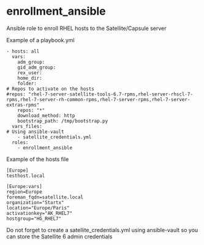 # enrollment_ansible
Ansible role to enroll RHEL hosts to the Satellite/Capsule server


Example of a playbook.yml


```
- hosts: all
  vars:
    adm_group: 
    gid_adm_group: 
    rex_user: 
    home_dir: 
    folder:
# Repos to activate on the hosts
#repos: "rhel-7-server-satellite-tools-6.7-rpms,rhel-server-rhscl-7-rpms,rhel-7-server-rh-common-rpms,rhel-7-server-rpms,rhel-7-server-extras-rpms"
    repos: "*"
    download_method: http
    bootstrap_path: /tmp/bootstrap.py
  vars_files:
# Using ansible-vault
    - satellite_credentials.yml
  roles:
    - enrollment_ansible
```


Example of the hosts file

```
[Europe]
testhost.local

[Europe:vars]
region=Europe
foreman_fqdn=satellite.local
organization="Startx"
location="Europe/Paris"
activationkey="AK_RHEL7"
hostgroup="HG_RHEL7"
```


Do not forget to create a satellite_credentials.yml using ansible-vault so you can store the Satellite 6 admin credentials
